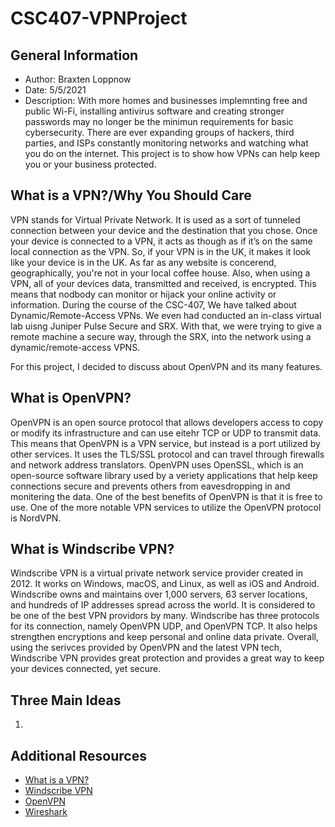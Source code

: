 # CSC407-VPNProject

## General Information
- Author: Braxten Loppnow
- Date: 5/5/2021
- Description: With more homes and businesses implemnting free and public Wi-Fi, installing antivirus software and creating stronger passwords may no longer be the minimun requirements for basic cybersecurity. There are ever expanding groups of hackers, third parties, and ISPs constantly monitoring networks and watching what you do on the internet. This project is to show how VPNs can help keep you or your business protected.

 ## What is a VPN?/Why You Should Care
 VPN stands for Virtual Private Network. It is used as a sort of tunneled connection between your device and the destination that you chose. Once your device is connected to a VPN, it acts as though as if it’s on the same local connection as the VPN. So, if your VPN is in the UK, it makes it look like your device is in the UK. As far as any website is concerend, geographically, you're not in your local coffee house. Also, when using a VPN, all of your devices data, transmitted and received, is encrypted. This means that nodbody can monitor or hijack your online activity or information. During the course of the CSC-407, We have talked about Dynamic/Remote-Access VPNs. We even had conducted an in-class virtual lab uisng Juniper Pulse Secure and SRX. With that, we were trying to give a remote machine a secure way, through the SRX, into the network using a dynamic/remote-access VPNS.

 For this project, I decided to discuss about OpenVPN and its many features.
 
 ## What is OpenVPN?
 OpenVPN is an open source protocol that allows developers access to copy or modify its infrastructure and can use eitehr TCP or UDP to transmit data. This means that OpenVPN is a VPN service, but instead is a port utilized by other services. It uses the TLS/SSL protocol and can travel through firewalls and network address translators. OpenVPN uses OpenSSL, which is an open-source software library used by a veriety applications that help keep connections secure and prevents others from eavesdropping in and monitering the data. One of the best benefits of OpenVPN is that it is free to use. One of the more notable VPN services to utilize the OpenVPN protocol is NordVPN.
 
 ## What is Windscribe VPN?
 Windscribe VPN is a virtual private network service provider created in 2012. It works on Windows, macOS, and Linux, as well as iOS and Android. Windscribe owns and maintains over 1,000 servers, 63 server locations, and hundreds of IP addresses spread across the world. It is considered to be one of the best VPN providors by many. Windscribe has three protocols for its connection, namely OpenVPN UDP, and OpenVPN TCP. It also helps strengthen encryptions and keep personal and online data private. Overall, using the serivces provided by OpenVPN and the latest VPN tech, Windscribe VPN provides great protection and provides a great way to keep your devices connected, yet secure.
 
 
## Three Main Ideas
1. 


## Additional Resources
* [What is a VPN?](https://us.norton.com/internetsecurity-privacy-what-is-a-vpn.html)
* [Windscribe VPN](https://windscribe.com/features)
* [OpenVPN](https://www.allthingssecured.com/vpn/faq/what-is-openvpn/)
* [Wireshark](https://www.wireshark.org/index.html#aboutWS)
